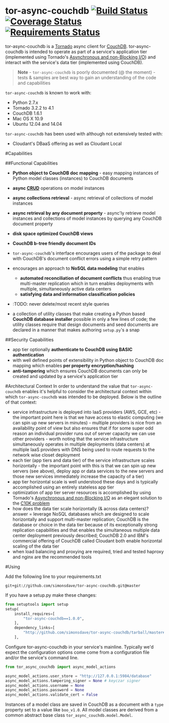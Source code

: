 # tor-async-couchdb [![Build Status](https://travis-ci.org/simonsdave/tor-async-couchdb.svg)](https://travis-ci.org/simonsdave/tor-async-couchdb) [![Coverage Status](https://coveralls.io/repos/simonsdave/tor-async-couchdb/badge.svg)](https://coveralls.io/r/simonsdave/tor-async-couchdb) [![Requirements Status](https://requires.io/github/simonsdave/tor-async-couchdb/requirements.svg?branch=master)](https://requires.io/github/simonsdave/tor-async-couchdb/requirements/?branch=master)

tor-async-couchdb is a [Tornado](http://www.tornadoweb.org/en/stable/)
async client for [CouchDB](http://couchdb.apache.org/).
tor-async-couchdb is intended to operate as part of a service's application
tier (implemented using Tornado's [Asynchronous and non-Blocking I/O](http://tornado.readthedocs.org/en/latest/guide/async.html))
and interact with the service's data tier (implemented using CouchDB).

>**Note** - ```tor-async-couchdb``` is poorly documented (@ the moment) - tests &
samples are best way to gain an understanding of the code and capabilities

```tor-async-couchdb``` is known to work with:

* Python 2.7.x
* Tornado 3.2.2 to 4.1
* CouchDB 1.6.1
* Mac OS X 10.9
* Ubuntu 12.04 and 14.04

```tor-async-couchdb``` has been used with although not extensively tested with:

* Cloudant's DBaaS offering as well as Cloudant Local

#Capabilities

##Functional Capabilities
* **Python object to CouchDB doc mapping** - easy mapping instances of
Python model classes (instances) to CouchDB documents
* **async [CRUD](http://en.wikipedia.org/wiki/Create,_read,_update_and_delete)** operations on model instances
* **async collections retrieval** - async retrieval of collections of model instances
* **async retrieval by any document property** - async'ly retrieve model instances
and collections of model instances by querying any CouchDB document property
* **disk space optimized CouchDB views**
* **CouchDB b-tree friendly document IDs**
* ```tor-async-couchdb```'s interface encourages users
of the package to deal with CouchDB's document conflict
errors using a simple retry pattern
* encourages an approach to **NoSQL data modeling** that enables
  * **automated reconciliation of document conflicts** thus enabling true
    multi-master replication which in turn enables deployments with
    multiple, simultaneously active data centers
  * **satisfying data and information classification policies**
* :TODO: never delete/most recent style queries

* a collection of utility classes that make creating a
Python based **CouchDB database installer** possible in only a few lines
of code; the utility classes require that design documents
and seed documents are declared in a manner that makes
authoring ```setup.py```'s a snap

##Security Capabilities
* app tier optionally **authenticate to CouchDB using BASIC authentication**
* with well defined points of extensibility in Python object to
CouchDB doc mapping which enables **per property encryption/hashing**
* **anti-tampering** which ensures CouchDB documents
can only be created and updated by a service's application tier

#Architectural Context
In order to understand the value that ```tor-async-couchdb``` enables
it's helpful to consider the architectural context within which
```tor-async-couchdb``` was intended to be deployed.
Below is the outline of that context:

* service infrastructure is deployed into IaaS providers (AWS, GCE, etc) - the important point here is that we have access to elastic computing (we can spin up new servers in minutes) - multiple providers is nice from an availability point of view but also ensures that if for some super odd reason an individual provider runs out of server capacity we can use other providers - worth noting that the service infrastructure simultaneously operates in multiple deployments (data centers) at multiple IaaS providers with DNS being used to route requests to the network wise closet deployment
* each tier (app tiers and data tier) of the service infrastructure scales horizontally - the important point with this is that we can spin up new servers (see above), deploy app or data services to the new servers and those new services immediately increase the capacity of a tier)
* app tier horizontal scale is well understood these days and is typically
accomplished using an entirely stateless app tier
* optimization of app tier server resources is accomplished by using
Tornado's [Asynchronous and non-Blocking I/O](http://tornado.readthedocs.org/en/latest/guide/async.html)
as an elegant solution to the [C10K problem](http://en.wikipedia.org/wiki/C10k_problem)
* how does the data tier scale horizontally (& across data centers)? answer = leverage NoSQL databases
which are designed to scale horizontally and support multi-master replication;
CouchDB is the database or choice in the data tier because of its exceptionally strong
replication capabilities and that enables the simultaneous multiple data center
deployment previously described; CouchDB 2.0 and IBM's commercial offering of
CouchDB called Cloudant both enable horizontal scaling of the data tier
* when load balancing and proxying are required, tried and tested haproxy
and nginx are the recommended tools

#Using

Add the following line to your requirements.txt
```
git+git://github.com/simonsdave/tor-async-couchdb.git@master
```

If you have a setup.py make these changes:
```python
from setuptools import setup
setup(
    install_requires=[
        "tor-async-couchdb==1.0.0",
    ],
    dependency_links=[
        "http://github.com/simonsdave/tor-async-couchdb/tarball/master#egg=tor-async-couchdb-1.0.0",
    ],
```

Configure tor-async-couchdb in your service's mainline.
Typically we'd expect the configuration options come come
from a configuration file and/or the service's command line.
```python
from tor_async_couchdb import async_model_actions

async_model_actions.user_store = "http://127.0.0.1:5984/database"
async_model_actions.tampering_signer = None # keyczar signer
async_model_actions.username = None
async_model_actions.password = None
async_model_actions.validate_cert = False
```

Instances of a model class are saved in CouchDB as a document with
a ```type``` property set to a value like ```boo_v1.0```.
All model classes are derived from a common abstract base class
```tor_async_couchdb.model.Model```.
